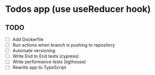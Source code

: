 # Todos app (use useReducer hook)

## TODO

- [ ] Add Dockerfile
- [ ] Run actions when branch is pushing to repository
- [ ] Automate versioning
- [ ] Write End to End tests (cypress)
- [ ] Write performance tests (ligthouse)
- [ ] Rewrite app to TypeScript

